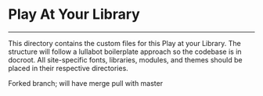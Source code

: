 # Play At Your Library
--------------------

This directory contains the custom files for this Play at your Library. 
The structure will follow a lullabot boilerplate approach so the codebase
is in docroot. All site-specific fonts, libraries, modules, and themes 
should be placed in their respective directories.

Forked branch; will have merge pull with master
